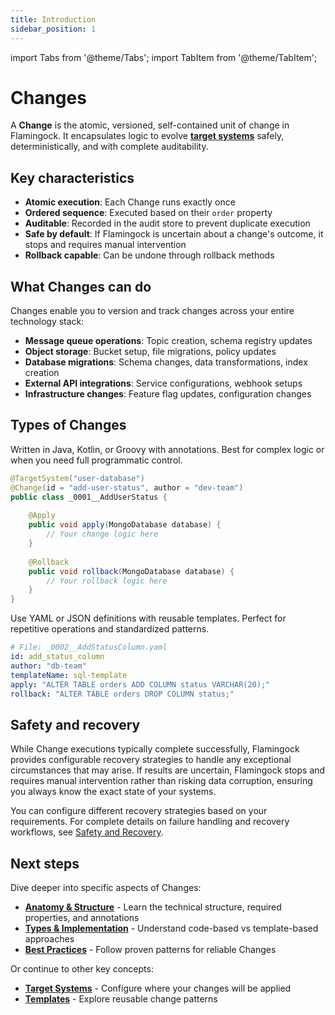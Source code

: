 ```yaml
---
title: Introduction
sidebar_position: 1
---
```


import Tabs from '@theme/Tabs';
import TabItem from '@theme/TabItem';


# Changes

A **Change** is the atomic, versioned, self-contained unit of change in Flamingock. It encapsulates logic to evolve [**target systems**](../get-started/audit-store-vs-target-system.md) safely, deterministically, and with complete auditability.

## Key characteristics

- **Atomic execution**: Each Change runs exactly once
- **Ordered sequence**: Executed based on their `order` property  
- **Auditable**: Recorded in the audit store to prevent duplicate execution
- **Safe by default**: If Flamingock is uncertain about a change's outcome, it stops and requires manual intervention
- **Rollback capable**: Can be undone through rollback methods

## What Changes can do

Changes enable you to version and track changes across your entire technology stack:

- **Message queue operations**: Topic creation, schema registry updates
- **Object storage**: Bucket setup, file migrations, policy updates  
- **Database migrations**: Schema changes, data transformations, index creation
- **External API integrations**: Service configurations, webhook setups
- **Infrastructure changes**: Feature flag updates, configuration changes

## Types of Changes


<Tabs groupId="edition">
  <TabItem value="template" label="Template based" default>
Written in Java, Kotlin, or Groovy with annotations. Best for complex logic or when you need full programmatic control.

```java
@TargetSystem("user-database")
@Change(id = "add-user-status", author = "dev-team")
public class _0001__AddUserStatus {
    
    @Apply
    public void apply(MongoDatabase database) {
        // Your change logic here
    }
    
    @Rollback
    public void rollback(MongoDatabase database) {
        // Your rollback logic here
    }
}
```

  </TabItem>
  <TabItem value="code" label="Code based">
Use YAML or JSON definitions with reusable templates. Perfect for repetitive operations and standardized patterns.

```yaml
# File: _0002__AddStatusColumn.yaml
id: add_status_column
author: "db-team"
templateName: sql-template
apply: "ALTER TABLE orders ADD COLUMN status VARCHAR(20);"
rollback: "ALTER TABLE orders DROP COLUMN status;"
```

  </TabItem>
</Tabs>



## Safety and recovery

While Change executions typically complete successfully, Flamingock provides configurable recovery strategies to handle any exceptional circumstances that may arise. If results are uncertain, Flamingock stops and requires manual intervention rather than risking data corruption, ensuring you always know the exact state of your systems.

You can configure different recovery strategies based on your requirements. For complete details on failure handling and recovery workflows, see [Safety and Recovery](../safety-and-recovery/introduction.md).

## Next steps

Dive deeper into specific aspects of Changes:

- **[Anatomy & Structure](./anatomy-and-structure.md)** - Learn the technical structure, required properties, and annotations
- **[Types & Implementation](./types-and-implementation.md)** - Understand code-based vs template-based approaches  
- **[Best Practices](./best-practices.md)** - Follow proven patterns for reliable Changes

Or continue to other key concepts:
- **[Target Systems](../target-systems/introduction.md)** - Configure where your changes will be applied
- **[Templates](../templates/templates-introduction.md)** - Explore reusable change patterns